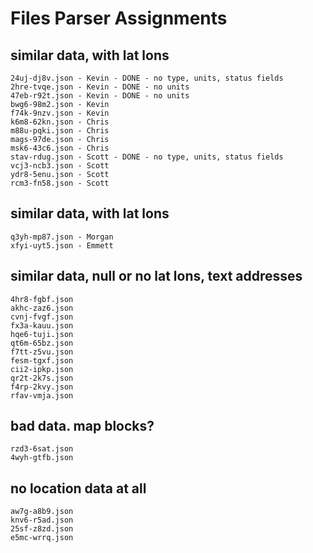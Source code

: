 # Files Parser Assignments

## similar data, with lat lons
```
24uj-dj8v.json - Kevin - DONE - no type, units, status fields
2hre-tvqe.json - Kevin - DONE - no units
47eb-r92t.json - Kevin - DONE - no units
bwg6-98m2.json - Kevin
f74k-9nzv.json - Kevin
k6m8-62kn.json - Chris
m88u-pqki.json - Chris
mags-97de.json - Chris
msk6-43c6.json - Chris
stav-rdug.json - Scott - DONE - no type, units, status fields
vcj3-ncb3.json - Scott
ydr8-5enu.json - Scott
rcm3-fn58.json - Scott
```

## similar data, with lat lons
```
q3yh-mp87.json - Morgan
xfyi-uyt5.json - Emmett
```
## similar data, null or no lat lons, text addresses
```
4hr8-fgbf.json
akhc-zaz6.json
cvnj-fvgf.json
fx3a-kauu.json
hqe6-tuji.json
qt6m-65bz.json
f7tt-z5vu.json
fesm-tgxf.json
cii2-ipkp.json
qr2t-2k7s.json
f4rp-2kvy.json
rfav-vmja.json
```

## bad data. map blocks?
```
rzd3-6sat.json
4wyh-gtfb.json
```

## no location data at all
```
aw7g-a8b9.json
knv6-r5ad.json
25sf-z8zd.json
e5mc-wrrq.json
```
